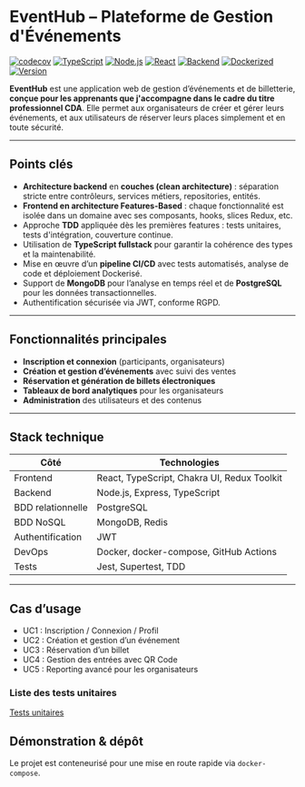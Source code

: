 # EventHub – Plateforme de Gestion d'Événements

[![codecov](https://codecov.io/gh/rachidje/eventhub/graph/badge.svg?token=XOWN9166FY)](https://codecov.io/gh/rachidje/eventhub)
[![TypeScript](https://img.shields.io/badge/TypeScript-4.x-blue.svg)](https://www.typescriptlang.org/)
[![Node.js](https://img.shields.io/badge/Node.js-20.x-green.svg)](https://nodejs.org/)
[![React](https://img.shields.io/badge/Frontend-React-blue.svg)](https://reactjs.org/)
[![Backend](https://img.shields.io/badge/Backend-Node.js%20%7C%20Express-orange.svg)](https://expressjs.com/)
[![Dockerized](https://img.shields.io/badge/Docker-Ready-blue)](https://www.docker.com/)
[![Version](https://img.shields.io/badge/version-1.0.0-brightgreen)]()

**EventHub** est une application web de gestion d’événements et de billetterie, **conçue pour les apprenants que j'accompagne dans le cadre du titre professionnel CDA**. Elle permet aux organisateurs de créer et gérer leurs événements, et aux utilisateurs de réserver leurs places simplement et en toute sécurité.

---

## Points clés

* **Architecture backend** en **couches (clean architecture)** : séparation stricte entre contrôleurs, services métiers, repositories, entités.
* **Frontend en architecture Features-Based** : chaque fonctionnalité est isolée dans un domaine avec ses composants, hooks, slices Redux, etc.
* Approche **TDD** appliquée dès les premières features : tests unitaires, tests d'intégration, couverture continue.
* Utilisation de **TypeScript fullstack** pour garantir la cohérence des types et la maintenabilité.
* Mise en œuvre d’un **pipeline CI/CD** avec tests automatisés, analyse de code et déploiement Dockerisé.
* Support de **MongoDB** pour l’analyse en temps réel et de **PostgreSQL** pour les données transactionnelles.
* Authentification sécurisée via JWT, conforme RGPD.

---

## Fonctionnalités principales

* **Inscription et connexion** (participants, organisateurs)
* **Création et gestion d’événements** avec suivi des ventes
* **Réservation et génération de billets électroniques**
* **Tableaux de bord analytiques** pour les organisateurs
* **Administration** des utilisateurs et des contenus

---

## Stack technique

| Côté              | Technologies                                |
| ----------------- | ------------------------------------------- |
| Frontend          | React, TypeScript, Chakra UI, Redux Toolkit |
| Backend           | Node.js, Express, TypeScript                |
| BDD relationnelle | PostgreSQL                                  |
| BDD NoSQL         | MongoDB, Redis                              |
| Authentification  | JWT                                         |
| DevOps            | Docker, docker-compose, GitHub Actions      |
| Tests             | Jest, Supertest, TDD                        |

---

## Cas d’usage
- UC1 : Inscription / Connexion / Profil
- UC2 : Création et gestion d’un événement
- UC3 : Réservation d’un billet
- UC4 : Gestion des entrées avec QR Code
- UC5 : Reporting avancé pour les organisateurs

### Liste des tests unitaires

[Tests unitaires](Tests.md)

## Démonstration & dépôt

Le projet est conteneurisé pour une mise en route rapide via `docker-compose`.


